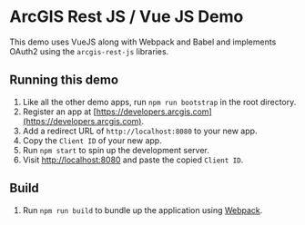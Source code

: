 # ArcGIS Rest JS / Vue JS Demo

This demo uses VueJS along with Webpack and Babel and implements OAuth2 using
the `arcgis-rest-js` libraries.

## Running this demo
1. Like all the other demo apps, run `npm run bootstrap` in the root directory.
1. Register an app at [https://developers.arcgis.com](https://developers.arcgis.com).
1. Add a redirect URL of `http://localhost:8080` to your new app.
1. Copy the `Client ID` of your new app.
1. Run `npm start` to spin up the development server.
1. Visit [http://localhost:8080](http://localhost:8080) and paste the copied `Client ID`.

## Build
1. Run `npm run build` to bundle up the application using
[Webpack](https://webpack.js.org/).
